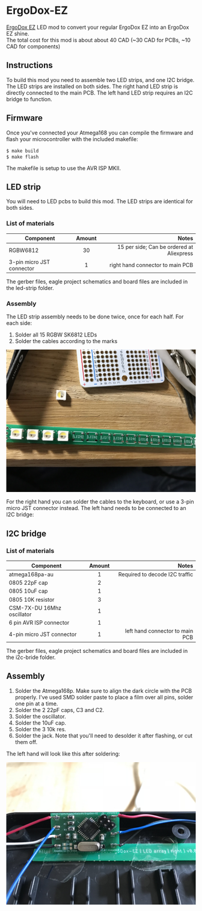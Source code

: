# ErgoDox-EZ

[ErgoDox EZ](https://ergodox-ez.com/) LED mod to convert your regular ErgoDox EZ into an ErgoDox EZ shine.  
The total cost for this mod is about about 40 CAD (~30 CAD for PCBs, ~10 CAD for components)

## Instructions

To build this mod you need to assemble two LED strips, and one I2C bridge. The LED strips are installed on both sides. The right hand LED strip is directly connected to the main PCB. The left hand LED strip requires an I2C bridge to function.

## Firmware

Once you've connected your Atmega168 you can compile the firmware and flash your microcontroller with the included makefile:

```
$ make build
$ make flash
```

The makefile is setup to use the AVR ISP MKII.

## LED strip

You will need to LED pcbs to build this mod. The LED strips are identical for both sides.

### List of materials

| Component | Amount        | Notes |
|-----------|:-------------:|------:|
| RGBW6812  | 30            | 15 per side; Can be ordered at Aliexpress |
| 3-pin micro JST connector | 1 | right hand connector to main PCB |

The gerber files, eagle project schematics and board files are included in the led-strip folder.

### Assembly

The LED strip assembly needs to be done twice, once for each half. For each side:

1. Solder all 15 RGBW SK6812 LEDs 
2. Solder the cables according to the marks

![image|666x500](led-strip.jpeg)


For the right hand you can solder the cables to the keyboard, or use a 3-pin micro JST connector instead.
The left hand needs to be connected to an I2C bridge:

## I2C bridge

### List of materials

| Component | Amount        | Notes |
|-----------|:-------------:|------:|
| atmega168pa-au  | 1       | Required to decode I2C traffic |
| 0805 22pF cap   | 2       | |
| 0805 10uF cap   | 1       | |
| 0805 10K resistor | 3     | |
| CSM-7X-DU 16Mhz oscillator | 1     | |
| 6 pin AVR ISP connector | 1     | |
| 4-pin micro JST connector | 1 | left hand connector to main PCB |

The gerber files, eagle project schematics and board files are included in the i2c-bride folder.

## Assembly

1. Solder the Atmega168p. Make sure to align the dark circle with the PCB properly. I've used SMD solder paste to place a film over all pins, solder one pin at a time.
2. Solder the 2 22pF caps, C3 and C2.
3. Solder the oscillator. 
4. Solder the 10uF cap.
5. Solder the 3 10k res.
6. Solder the jack. Note that you'll need to desolder it after flashing, or cut them off.

The left hand will look like this after soldering:

![image|666x500](i2c-bridge.jpeg)
